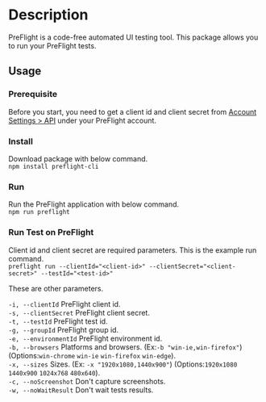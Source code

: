# Description
PreFlight is a code-free automated UI testing tool. This package allows you to run your PreFlight tests.

## Usage
### Prerequisite
Before you start, you need to get a client id and client secret from [Account Settings > API](https://app.preflight.com/account/api) under your PreFlight account.

### Install
Download package with below command.   
`npm install preflight-cli`

### Run
Run the PreFlight application with below command.  
`npm run preflight`

### Run Test on PreFlight
Client id and client secret are required parameters. This is the example run command.    
`preflight run --clientId="<client-id>" --clientSecret="<client-secret>" --testId="<test-id>"`    

These are other parameters.

`-i, --clientId`          PreFlight client id.   
`-s, --clientSecret`      PreFlight client secret.  
`-t, --testId`            PreFlight test id.   
`-g, --groupId`           PreFlight group id.   
`-e, --environmentId`     PreFlight environment id.   
`-b, --browsers`          Platforms and browsers. (Ex:`-b "win-ie,win-firefox"`) (Options:`win-chrome` `win-ie` `win-firefox` `win-edge`).   
`-x, --sizes`             Sizes. (Ex: `-x "1920x1080,1440x900"`) (Options:`1920x1080` `1440x900` `1024x768` `480x640`).  
`-c, --noScreenshot`      Don't capture screenshots.      
`-w, --noWaitResult`      Don't wait tests results.   

 
